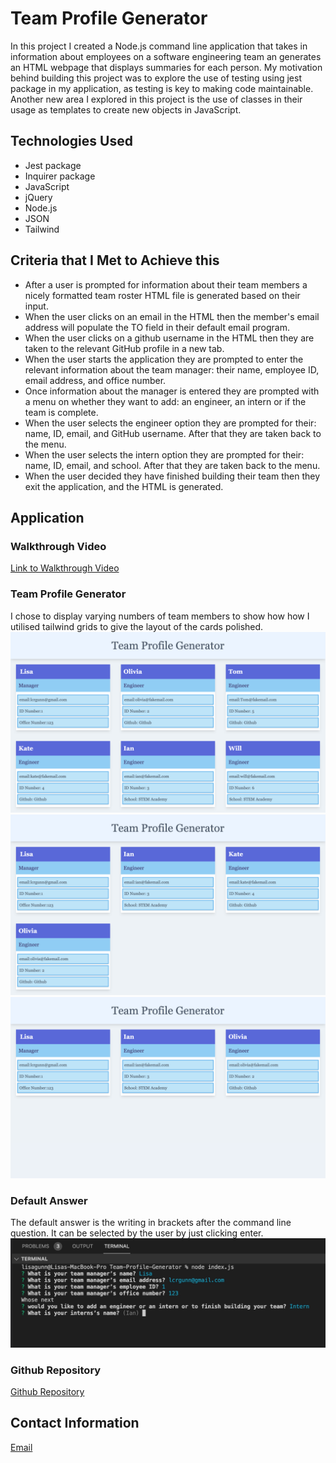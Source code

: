 # Team Profile Generator
In this project I created a Node.js command line application that takes in information about employees on a software engineering team an generates an HTML webpage that displays summaries for each person. My motivation behind building this project was to explore the use of testing using jest package in my application, as testing is key to making code maintainable. Another new area I explored in this project is the use of classes in their usage as templates to create new objects in JavaScript. 

## Technologies Used
* Jest package
* Inquirer package
* JavaScript
* jQuery
* Node.js
* JSON
* Tailwind

## Criteria that I Met to Achieve this
* After a user is prompted for information about their team members a nicely formatted team roster HTML file is generated based on their input.
* When the user clicks on an  email in the HTML then the member's email address will populate the TO field in their default email program.
* When the user clicks on a github username in the HTML then they are taken to the relevant GitHub profile in a new tab.
* When the user starts the application they are prompted to enter the relevant information about the team manager: their name, employee ID, email address, and office number.
* Once information about the manager is entered they are prompted with a menu on whether they want to add: an engineer, an intern or if the team is complete.
* When the user selects the engineer option they are prompted for their: name, ID, email, and GitHub username. After that they are taken back to the menu.
* When the user selects the intern option they are prompted for their: name, ID, email, and school. After that they are taken back to the menu.
* When the user decided they have finished building their team then they exit the application, and the HTML is generated.

## Application 

### Walkthrough Video
[Link to Walkthrough Video](https://drive.google.com/file/d/1dSXjD0effh99Zr9ilRHrcgK0IPa7L00w/view)

### Team Profile Generator 
I chose to display varying numbers of team members to show how how I utilised tailwind grids to give the layout of the cards polished. 
![Individual summary for the 6 members of a team.](Assets/Images/6-Cards.png?raw=true)
![Individual summary for the 4 members of a team.](Assets/Images/4-Cards.png?raw=true)
![Individual summary for the 3 members of a team.](Assets/Images/3-Cards.png?raw=true)

### Default Answer
The default answer is the writing in brackets after the command line question. It can be selected by the user by just clicking enter.
![Default Answer](Assets/Images/Default-Answer.jpg?raw=true)

### Github Repository
[Github Repository](https://github.com/LisaCR01/Team-Profile-Generator.git)

## Contact Information
[Email](mailto:lcrgunn@gmail.com)
